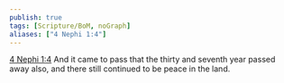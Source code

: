 ```yaml
---
publish: true
tags: [Scripture/BoM, noGraph]
aliases: ["4 Nephi 1:4"]
---
```

[4 Nephi 1:4](https://churchofjesuschrist.org/study/scriptures/bofm/4-ne/1?lang=eng&id=p4#p4) And it came to pass that the thirty and seventh year passed away also, and there still continued to be peace in the land.
